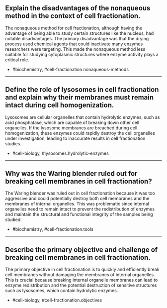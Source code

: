 ## Explain the disadvantages of the nonaqueous method in the context of cell fractionation.

The nonaqueous method for cell fractionation, although having the advantage of being able to study certain structures like the nucleus, had notable disadvantages. The primary disadvantage was that the drying process used chemical agents that could inactivate many enzymes researchers were targeting. This made the nonaqueous method less suitable for studying cytoplasmic structures where enzyme activity plays a critical role.

- #biochemistry, #cell-fractionation.nonaqueous-methods

---

## Define the role of lysosomes in cell fractionation and explain why their membranes must remain intact during cell homogenization.

Lysosomes are cellular organelles that contain hydrolytic enzymes, such as acid phosphatase, which are capable of breaking down other cell organelles. If the lysosome membranes are breached during cell homogenization, these enzymes could rapidly destroy the cell organelles under investigation, leading to inaccurate results in cell fractionation studies.

- #cell-biology, #lysosomes.hydrolytic-enzymes

---

## Why was the Waring blender ruled out for breaking cell membranes in cell fractionation?

The Waring blender was ruled out in cell fractionation because it was too aggressive and could potentially destroy both cell membranes and the membranes of internal organelles. This was problematic since internal organelles need to remain intact to prevent the redistribution of enzymes and maintain the structural and functional integrity of the samples being studied.

- #biochemistry, #cell-fractionation.tools

---

## Describe the primary objective and challenge of breaking cell membranes in cell fractionation.

The primary objective in cell fractionation is to quickly and efficiently break cell membranes without damaging the membranes of internal organelles. This is crucial because breaking internal organelle membranes can lead to enzyme redistribution and the potential destruction of sensitive structures such as lysosomes, which contain hydrolytic enzymes.

- #cell-biology, #cell-fractionation.objectives